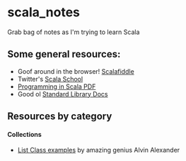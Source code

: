 # scala_notes

Grab bag of notes as I'm trying to learn Scala

## Some general resources:

- Goof around in the browser! [Scalafiddle](https://scalafiddle.io/)
- Twitter's [Scala School](https://twitter.github.io/scala_school/)
- [Programming in Scala PDF](https://people.cs.ksu.edu/~schmidt/705a/Scala/Programming-in-Scala.pdf)
- Good ol [Standard Library Docs](https://www.scala-lang.org/api/current/index.html)


## Resources by category

#### Collections

- [List Class examples](https://alvinalexander.com/scala/scala-list-class-examples) by amazing genius Alvin Alexander
